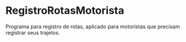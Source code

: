 # RegistroRotasMotorista
Programa para registro de rotas, aplicado para motoristas que precisam registrar seus trajetos.
